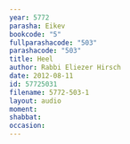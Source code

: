 ```yaml
---
year: 5772
parasha: Eikev
bookcode: "5"
fullparashacode: "503"
parashacode: "503"
title: Heel
author: Rabbi Eliezer Hirsch
date: 2012-08-11
id: 57725031
filename: 5772-503-1
layout: audio
moment: 
shabbat: 
occasion: 
---
```

